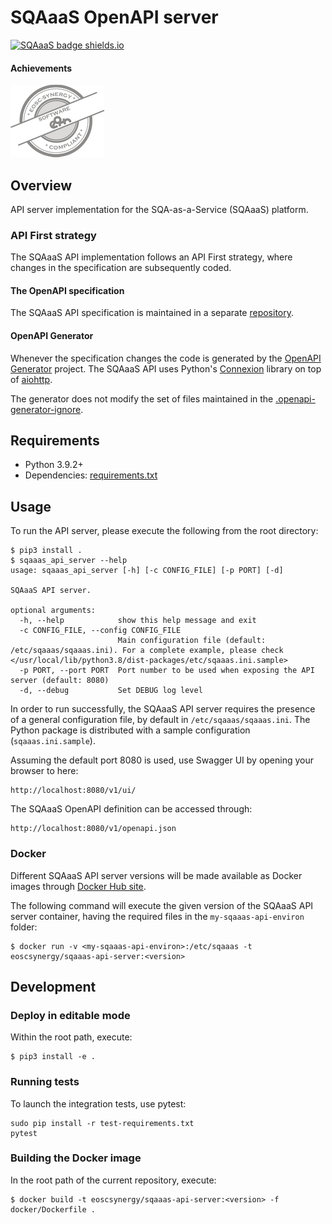 # SQAaaS OpenAPI server

[![SQAaaS badge shields.io](https://img.shields.io/badge/sqaaas%20software-silver-lightgrey)](https://api.eu.badgr.io/public/assertions/U-GSO-5DS-qHf5I3MernmQ "SQAaaS silver badge achieved")

#### Achievements 
[![SQAaaS badge](https://github.com/EOSC-synergy/SQAaaS/raw/master/badges/badges_150x116/badge_software_silver.png)](https://api.eu.badgr.io/public/assertions/U-GSO-5DS-qHf5I3MernmQ "SQAaaS silver badge achieved")

## Overview
API server implementation for the SQA-as-a-Service (SQAaaS) platform.

### API First strategy
The SQAaaS API implementation follows an API First strategy, where changes in the specification
are subsequently coded.

#### The OpenAPI specification
The SQAaaS API specification is maintained in a separate [repository](https://github.com/eosc-synergy/sqaaas-api-spec). 

#### OpenAPI Generator
Whenever the specification changes the code is generated by the [OpenAPI Generator](https://openapi-generator.tech) project.
The SQAaaS API uses Python's [Connexion](https://github.com/zalando/connexion) library on top of [aiohttp](https://docs.aiohttp.org/en/stable/).

The generator does not modify the set of files maintained in the [.openapi-generator-ignore](.openapi-generator-ignore).

## Requirements
- Python 3.9.2+ 
- Dependencies: [requirements.txt](requirements.txt)

## Usage
To run the API server, please execute the following from the root directory:

```
$ pip3 install .
$ sqaaas_api_server --help
usage: sqaaas_api_server [-h] [-c CONFIG_FILE] [-p PORT] [-d]

SQAaaS API server.

optional arguments:
  -h, --help            show this help message and exit
  -c CONFIG_FILE, --config CONFIG_FILE
                        Main configuration file (default: /etc/sqaaas/sqaaas.ini). For a complete example, please check </usr/local/lib/python3.8/dist-packages/etc/sqaaas.ini.sample>
  -p PORT, --port PORT  Port number to be used when exposing the API server (default: 8080)
  -d, --debug           Set DEBUG log level
```

In order to run successfully, the SQAaaS API server requires the presence of a general configuration file, by default in `/etc/sqaaas/sqaaas.ini`. The Python package is distributed with a sample configuration (`sqaaas.ini.sample`).

Assuming the default port 8080 is used, use Swagger UI by opening your browser to here:

```
http://localhost:8080/v1/ui/
```

The SQAaaS OpenAPI definition can be accessed through:

```
http://localhost:8080/v1/openapi.json
```

### Docker
Different SQAaaS API server versions will be made available as Docker images through [Docker Hub site](https://hub.docker.com/orgs/eoscsynergy/repositories). 

The following command will execute the given version of the SQAaaS API server container, having the required files in the `my-sqaaas-api-environ` folder:
```
$ docker run -v <my-sqaaas-api-environ>:/etc/sqaaas -t eoscsynergy/sqaaas-api-server:<version>
```

## Development
### Deploy in editable mode
Within the root path, execute:
```
$ pip3 install -e .
```

### Running tests

To launch the integration tests, use pytest:
```
sudo pip install -r test-requirements.txt
pytest
```
### Building the Docker image
In the root path of the current repository, execute:
```
$ docker build -t eoscsynergy/sqaaas-api-server:<version> -f docker/Dockerfile .
```
